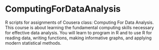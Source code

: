 ComputingForDataAnalysis
========================

R scripts for assignments of Cousera class: Computing For Data Analysis. This course is about learning the fundamental computing skills necessary for effective data analysis. You will learn to program in R and to use R for reading data, writing functions, making informative graphs, and applying modern statistical methods. 
